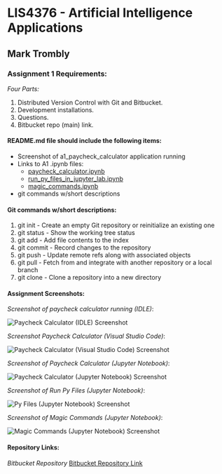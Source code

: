 # LIS4376 - Artificial Intelligence Applications

## Mark Trombly

### Assignment 1 Requirements:

*Four Parts:*

1. Distributed Version Control with Git and Bitbucket.
2. Development installations.
3. Questions.
4. Bitbucket repo (main) link. 

#### README.md file should include the following items:

* Screenshot of a1_paycheck_calculator application running
* Links to A1 .ipynb files:
    * <a href="https://github.com/monstermark3d/lis4376/blob/master/a1/paycheck_calculator.ipynb" target="_blank">paycheck_calculator.ipynb</a> 
    * <a href="https://github.com/monstermark3d/lis4376/blob/master/a1/run_py_files_in_jupyter_lab.ipynb" target="_blank">run_py_files_in_jupyter_lab.ipynb</a>
    * <a href="https://github.com/monstermark3d/lis4376/blob/master/a1/magic_commands.ipynb" target="_blank">magic_commands.ipynb</a>
* git commands w/short descriptions

#### Git commands w/short descriptions:

1. git init - Create an empty Git repository or reinitialize an existing one
2. git status - Show the working tree status
3. git add - Add file contents to the index
4. git commit - Record changes to the repository
5. git push - Update remote refs along with associated objects
6. git pull - Fetch from and integrate with another repository or a local branch
7. git clone - Clone a repository into a new directory

#### Assignment Screenshots:

*Screenshot of paycheck calculator running (IDLE)*:

![Paycheck Calculator (IDLE) Screenshot](img/paycheck_calculator_idle.png)

*Screenshot Paycheck Calculator (Visual Studio Code)*:

![Paycheck Calculator (Visual Studio Code) Screenshot](img/paycheck_calculator_vs_code.png)

*Screenshot of Paycheck Calculator (Jupyter Notebook)*:

![Paycheck Calculator (Jupyter Notebook) Screenshot](img/paycheck_calculator_jupyter_lab.png)

*Screenshot of Run Py Files (Jupyter Notebook)*:

![Py Files (Jupyter Notebook) Screenshot](img/run_py_files_in_jupyter_lab.png)

*Screenshot of Magic Commands (Jupyter Notebook)*:

![Magic Commands (Jupyter Notebook) Screenshot](img/magic_commands.png)

#### Repository Links:

*Bitbucket Repository*
[Bitbucket Repository Link](https://bitbucket.org/marktrombly/lis4376/src/master/ "Bitbucket Repository Link")